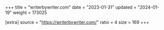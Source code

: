 +++
title = "writerbywriter.com"
date = "2023-01-31"
updated = "2024-01-19"
weight = 173025

[extra]
source = "https://writerbywriter.com/"
ratio = 4
size = 169
+++
